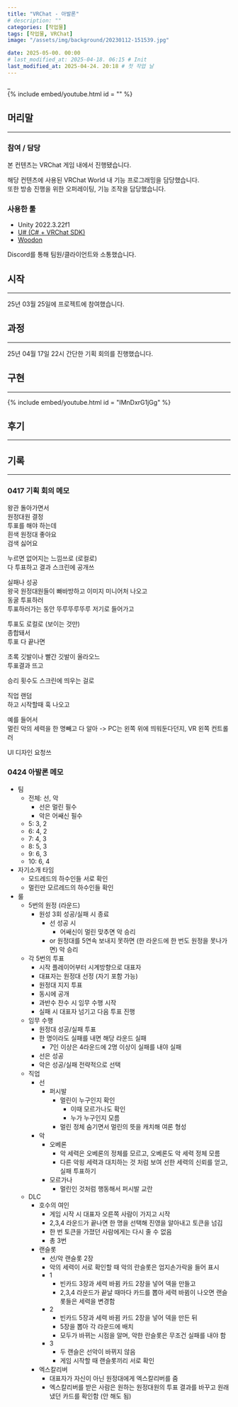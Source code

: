 ```yaml
---
title: "VRChat - 아발론"
# description: ""
categories: [작업물]
tags: [작업물, VRChat]
image: "/assets/img/background/20230112-151539.jpg"

date: 2025-05-00. 00:00
# last_modified_at: 2025-04-18. 06:15 # Init
last_modified_at: 2025-04-24. 20:18 # 첫 작업 날
---
```


_  
{% include embed/youtube.html id = "" %}

## 머리말

---

### 참여 / 담당

본 컨텐츠는 VRChat 게임 내에서 진행됐습니다.  

해당 컨텐츠에 사용된 VRChat World 내 기능 프로그래밍을 담당했습니다.  
또한 방송 진행을 위한 오퍼레이팅, 기능 조작을 담당했습니다.  

### 사용한 툴

- Unity 2022.3.22f1
- [U# (C# + VRChat SDK)](https://udonsharp.docs.vrchat.com/)
- [Woodon](https://github.com/wrchat/Woodon)

Discord를 통해 팀원/클라이언트와 소통했습니다.  

## 시작

---

25년 03월 25일에 프로젝트에 참여했습니다.  

## 과정

---

25년 04월 17일 22시 간단한 기획 회의를 진행했습니다.  

## 구현

---

{% include embed/youtube.html id = "IMnDxrG1jGg" %}

## 후기

---

## 기록

---

### 0417 기획 회의 메모

왕관 돌아가면서  
원정대원 결정  
투표를 해야 하는데  
흰색 원정대 좋아요  
검색 싫어요  

누르면 없어지는 느낌쓰로 (로컬로)  
다 투표하고 결과 스크린에 공개쓰  

실패나 성공  
왕국 원정대원들이 빠바방하고 이미지 미니어처 나오고  
동굴 투표하러  
투표하러가는 동안 뚜루뚜루뚜루 저기로 들어가고  

투표도 로컬로 (보이는 것만)  
종합돼서  
투표 다 끝나면  

초록 깃발이나 빨간 깃발이 올라오느  
투표결과 뜨고  

승리 횟수도 스크린에 띄우는 걸로  

직업 랜덤  
하고 시작할때 훅 나오고  

예를 들어서  
멀린 악의 세력을 한 명빼고 다 알아 -> PC는 왼쪽 위에 띄워둔다던지, VR 왼쪽 컨트롤러  

UI 디자인 요청쓰  

### 0424 아발론 메모

- 팀
  - 전체: 선, 악
    - 선은 멀린 필수
    - 악은 어쌔신 필수
  - 5: 3, 2
  - 6: 4, 2
  - 7: 4, 3
  - 8: 5, 3
  - 9: 6, 3
  - 10: 6, 4
- 자기소개 타임
  - 모드레드의 하수인들 서로 확인
  - 멀린만 모르레드의 하수인들 확인
- 룰
  - 5번의 원정 (라운드)
    - 원성 3회 성공/실패 시 종료
      - 선 성공 시
        - 어쌔신이 멀린 맞추면 악 승리
      - or 원정대를 5연속 보내지 못하면 (한 라운드에 한 번도 원정을 못나가면) 악 승리
  - 각 5번의 투표
    - 시작 플레이어부터 시계방향으로 대표자
    - 대표자는 원정대 선정 (자기 포함 가능)
    - 원정대 지지 투표
    - 동시에 공개
    - 과반수 찬수 시 임무 수행 시작
    - 실패 시 대표자 넘기고 다음 투표 진행
  - 임무 수행
    - 원정대 성공/실패 투표
    - 한 명이라도 실패를 내면 해당 라운드 실패
      - 7인 이상은 4라운드에 2명 이상이 실패를 내야 실패
    - 선은 성공
    - 악은 성공/실패 전략적으로 선택
  - 직업
    - 선
      - 퍼시발
        - 멀린이 누구인지 확인
          - 이때 모르가나도 확인
          - 누가 누구인지 모름
        - 멀린 정체 숨기면서 멀린의 뜻을 캐치해 여론 형성
    - 악
      - 오베론
        - 악 세력은 오베론의 정체를 모르고, 오베론도 악 세력 정체 모름
        - 다른 악읭 세력과 대치하는 것 처럼 보여 선한 세력의 신뢰를 얻고, 실패 투표하기
      - 모르가나
        - 멀린인 것처럼 행동해서 퍼시발 교란
  - DLC
    - 호수의 여인
      - 게임 시작 시 대표자 오른쪽 사람이 가지고 시작
      - 2,3,4 라운드가 끝나면 한 명을 선택해 진영을 알아내고 토큰을 넘김
      - 한 번 토큰을 가졌던 사람에게는 다시 줄 수 없음
      - 총 3번
    - 랜슬롯
      - 선/악 랜슬롯 2장
      - 악의 세력이 서로 확인할 때 악의 란슬롯은 엄지손가락을 들어 표시
      - 1
        - 빈카드 3장과 세력 바뀜 카드 2장을 넣어 덱을 만들고
        - 2,3,4 라운드가 끝날 때마다 카드를 뽑아 세력 바뀜이 나오면 랜슬롯들은 세력을 변경함
      - 2
        - 빈카드 5장과 세력 바뀜 카드 2장을 넣어 덱을 만든 뒤
        - 5장을 뽑아 각 라운드에 배치
        - 모두가 바뀌는 시점을 알며, 악한 란슬롯은 무조건 실패를 내야 함
      - 3
        - 두 랜슬은 선악이 바뀌지 않음
        - 게임 시작할 때 랜슬롯끼리 서로 확인
    - 엑스칼리버
      - 대표자가 자신이 아닌 원정대에게 엑스칼리버를 줌
      - 엑스칼리버를 받은 사람은 원하는 원정대원의 투표 결과를 바꾸고 원래 냈던 카드를 확인함 (안 해도 됨)